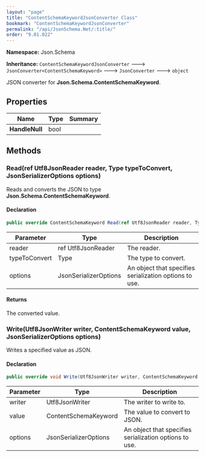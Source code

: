 ```yaml
---
layout: "page"
title: "ContentSchemaKeywordJsonConverter Class"
bookmark: "ContentSchemaKeywordJsonConverter"
permalink: "/api/JsonSchema.Net/:title/"
order: "9.01.022"
---
```

**Namespace:** Json.Schema

**Inheritance:**
`ContentSchemaKeywordJsonConverter`
 🡒 
`JsonConverter<ContentSchemaKeyword>`
 🡒 
`JsonConverter`
 🡒 
`object`

JSON converter for **Json.Schema.ContentSchemaKeyword**.

## Properties

| Name | Type | Summary |
|---|---|---|
| **HandleNull** | bool |  |

## Methods

### Read(ref Utf8JsonReader reader, Type typeToConvert, JsonSerializerOptions options)

Reads and converts the JSON to type **Json.Schema.ContentSchemaKeyword**.

#### Declaration

```c#
public override ContentSchemaKeyword Read(ref Utf8JsonReader reader, Type typeToConvert, JsonSerializerOptions options)
```

| Parameter | Type | Description |
|---|---|---|
| reader | ref Utf8JsonReader | The reader. |
| typeToConvert | Type | The type to convert. |
| options | JsonSerializerOptions | An object that specifies serialization options to use. |


#### Returns

The converted value.

### Write(Utf8JsonWriter writer, ContentSchemaKeyword value, JsonSerializerOptions options)

Writes a specified value as JSON.

#### Declaration

```c#
public override void Write(Utf8JsonWriter writer, ContentSchemaKeyword value, JsonSerializerOptions options)
```

| Parameter | Type | Description |
|---|---|---|
| writer | Utf8JsonWriter | The writer to write to. |
| value | ContentSchemaKeyword | The value to convert to JSON. |
| options | JsonSerializerOptions | An object that specifies serialization options to use. |


